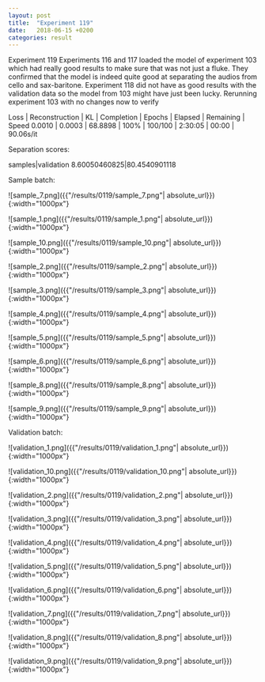 ```yaml
---
layout: post
title:  "Experiment 119"
date:   2018-06-15 +0200
categories: result
---
```

Experiment 119
Experiments 116 and 117 loaded the model of experiment 103 which had really good results to make sure that was not just a fluke. They confirmed that the model is indeed quite good at separating the audios from cello and sax-baritone. Experiment 118 did not have as good results with the validation data so the model from 103 might have just been lucky. Rerunning experiment 103 with no changes now to verify

Loss | Reconstruction | KL | Completion | Epochs | Elapsed | Remaining | Speed
0.0010 | 0.0003 | 68.8898 | 100% | 100/100 | 2:30:05 | 00:00 | 90.06s/it

Separation scores:

samples|validation
8.60050460825|80.4540901118

Sample batch:

![sample_7.png]({{"/results/0119/sample_7.png"| absolute_url}}){:width="1000px"}

![sample_1.png]({{"/results/0119/sample_1.png"| absolute_url}}){:width="1000px"}

![sample_10.png]({{"/results/0119/sample_10.png"| absolute_url}}){:width="1000px"}

![sample_2.png]({{"/results/0119/sample_2.png"| absolute_url}}){:width="1000px"}

![sample_3.png]({{"/results/0119/sample_3.png"| absolute_url}}){:width="1000px"}

![sample_4.png]({{"/results/0119/sample_4.png"| absolute_url}}){:width="1000px"}

![sample_5.png]({{"/results/0119/sample_5.png"| absolute_url}}){:width="1000px"}

![sample_6.png]({{"/results/0119/sample_6.png"| absolute_url}}){:width="1000px"}

![sample_8.png]({{"/results/0119/sample_8.png"| absolute_url}}){:width="1000px"}

![sample_9.png]({{"/results/0119/sample_9.png"| absolute_url}}){:width="1000px"}

Validation batch:

![validation_1.png]({{"/results/0119/validation_1.png"| absolute_url}}){:width="1000px"}

![validation_10.png]({{"/results/0119/validation_10.png"| absolute_url}}){:width="1000px"}

![validation_2.png]({{"/results/0119/validation_2.png"| absolute_url}}){:width="1000px"}

![validation_3.png]({{"/results/0119/validation_3.png"| absolute_url}}){:width="1000px"}

![validation_4.png]({{"/results/0119/validation_4.png"| absolute_url}}){:width="1000px"}

![validation_5.png]({{"/results/0119/validation_5.png"| absolute_url}}){:width="1000px"}

![validation_6.png]({{"/results/0119/validation_6.png"| absolute_url}}){:width="1000px"}

![validation_7.png]({{"/results/0119/validation_7.png"| absolute_url}}){:width="1000px"}

![validation_8.png]({{"/results/0119/validation_8.png"| absolute_url}}){:width="1000px"}

![validation_9.png]({{"/results/0119/validation_9.png"| absolute_url}}){:width="1000px"}
